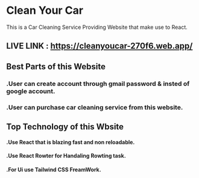# Clean Your Car

This is a Car Cleaning Service Providing Website that make use to React.

## LIVE LINK : https://cleanyoucar-270f6.web.app/


## Best Parts of this Website

### .User can create account through gmail password & insted of google account.
### .User can purchase car cleaning service from this website.

## Top Technology of this Wbsite
#### .Use React that is blazing fast and non reloadable.
#### .Use React Rowter for Handaling Rowting task.
#### .For Ui use Tailwind CSS FreamWork.


